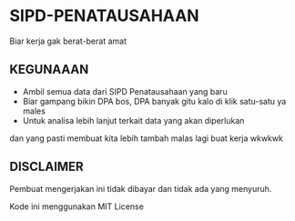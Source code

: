 # SIPD-PENATAUSAHAAN

Biar kerja gak berat-berat amat

## KEGUNAAAN

- Ambil semua data dari SIPD Penatausahaan yang baru
- Biar gampang bikin DPA bos, DPA banyak gitu kalo di klik satu-satu ya males
- Untuk analisa lebih lanjut terkait data yang akan diperlukan

dan yang pasti membuat kita lebih tambah malas lagi buat kerja wkwkwk

## DISCLAIMER

Pembuat mengerjakan ini tidak dibayar dan tidak ada yang menyuruh. 

Kode ini menggunakan MIT License